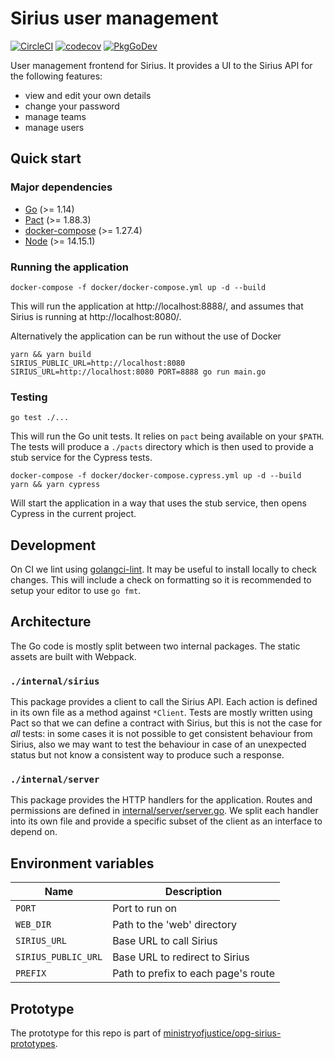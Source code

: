 # Sirius user management

[![CircleCI](https://circleci.com/gh/ministryofjustice/opg-sirius-user-management.svg?style=shield)](https://circleci.com/gh/ministryofjustice/opg-sirius-user-management)
[![codecov](https://codecov.io/gh/ministryofjustice/opg-sirius-user-management/branch/main/graph/badge.svg?token=BFGR5FBQ0T)](https://codecov.io/gh/ministryofjustice/opg-sirius-user-management)
[![PkgGoDev](https://pkg.go.dev/badge/github.com/ministryofjustice/opg-sirius-user-management)](https://pkg.go.dev/github.com/ministryofjustice/opg-sirius-user-management)

User management frontend for Sirius. It provides a UI to the Sirius API for the
following features:

- view and edit your own details
- change your password
- manage teams
- manage users

## Quick start

### Major dependencies

- [Go](https://golang.org/) (>= 1.14)
- [Pact](https://github.com/pact-foundation/pact-ruby-standalone) (>= 1.88.3)
- [docker-compose](https://docs.docker.com/compose/install/) (>= 1.27.4)
- [Node](https://nodejs.org/en/) (>= 14.15.1)

### Running the application

```
docker-compose -f docker/docker-compose.yml up -d --build
```

This will run the application at http://localhost:8888/, and assumes that Sirius
is running at http://localhost:8080/.

Alternatively the application can be run without the use of Docker

```
yarn && yarn build
SIRIUS_PUBLIC_URL=http://localhost:8080 SIRIUS_URL=http://localhost:8080 PORT=8888 go run main.go
```


### Testing

```
go test ./...
```

This will run the Go unit tests. It relies on `pact` being available on your
`$PATH`. The tests will produce a `./pacts` directory which is then used to
provide a stub service for the Cypress tests.

```
docker-compose -f docker/docker-compose.cypress.yml up -d --build
yarn && yarn cypress
```

Will start the application in a way that uses the stub service, then opens
Cypress in the current project.


## Development

On CI we lint using [golangci-lint](https://golangci-lint.run/). It may be
useful to install locally to check changes. This will include a check on
formatting so it is recommended to setup your editor to use `go fmt`.


## Architecture

The Go code is mostly split between two internal packages. The static assets are
built with Webpack.

### `./internal/sirius`

This package provides a client to call the Sirius API. Each action is defined in
its own file as a method against `*Client`. Tests are mostly written using Pact
so that we can define a contract with Sirius, but this is not the case for _all_
tests: in some cases it is not possible to get consistent behaviour from Sirius,
also we may want to test the behaviour in case of an unexpected status but not
know a consistent way to produce such a response.

### `./internal/server`

This package provides the HTTP handlers for the application. Routes and
permissions are defined in
[internal/server/server.go](internal/server/server.go). We split each handler
into its own file and provide a specific subset of the client as an interface to
depend on.


## Environment variables

| Name                | Description                         |
|---------------------|-------------------------------------|
| `PORT`              | Port to run on                      |
| `WEB_DIR`           | Path to the 'web' directory         |
| `SIRIUS_URL`        | Base URL to call Sirius             |
| `SIRIUS_PUBLIC_URL` | Base URL to redirect to Sirius      |
| `PREFIX`            | Path to prefix to each page's route |


## Prototype

The prototype for this repo is part of
[ministryofjustice/opg-sirius-prototypes](https://github.com/ministryofjustice/opg-sirius-prototypes).
